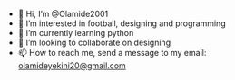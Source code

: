 - 👋 Hi, I’m @Olamide2001
- 👀 I’m interested in football, designing and programming
- 🌱 I’m currently learning python 
- 💞️ I’m looking to collaborate on designing
- 📫 How to reach me, send a message to my email: olamideyekini20@gmail.com

<!---
Olamide2001/Olamide2001 is a ✨ special ✨ repository because its `README.md` (this file) appears on your GitHub profile.
You can click the Preview link to take a look at your changes.
--->
